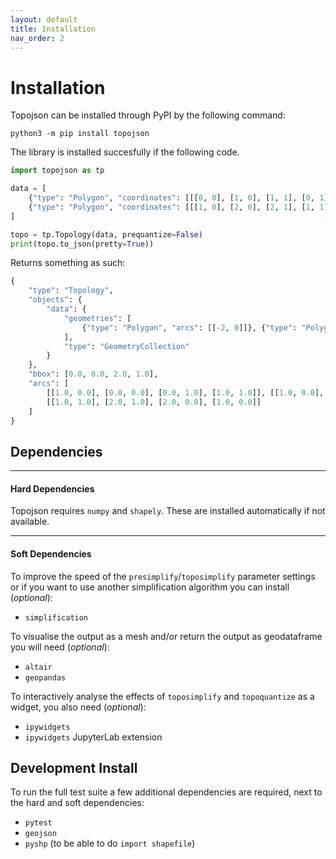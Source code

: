 ```yaml
---
layout: default
title: Installation
nav_order: 2
---
```


# Installation

Topojson can be installed through PyPI by the following command:

```
python3 -m pip install topojson
```

The library is installed succesfully if the following code.

```python
import topojson as tp

data = [
    {"type": "Polygon", "coordinates": [[[0, 0], [1, 0], [1, 1], [0, 1], [0, 0]]]},
    {"type": "Polygon", "coordinates": [[[1, 0], [2, 0], [2, 1], [1, 1], [1, 0]]]}
]

topo = tp.Topology(data, prequantize=False)
print(topo.to_json(pretty=True))
```
Returns something as such:

```python
{
    "type": "Topology",
    "objects": {
        "data": {
            "geometries": [
                {"type": "Polygon", "arcs": [[-2, 0]]}, {"type": "Polygon", "arcs": [[1, 2]]}
            ],
            "type": "GeometryCollection"
        }
    },
    "bbox": [0.0, 0.0, 2.0, 1.0],
    "arcs": [
        [[1.0, 0.0], [0.0, 0.0], [0.0, 1.0], [1.0, 1.0]], [[1.0, 0.0], [1.0, 1.0]],
        [[1.0, 1.0], [2.0, 1.0], [2.0, 0.0], [1.0, 0.0]]
    ]
}
```

## Dependencies

* * *

#### Hard Dependencies
Topojson requires `numpy` and `shapely`. These are installed automatically if not available.

* * *

#### Soft Dependencies

To improve the speed of the `presimplify`/`toposimplify` parameter settings or if you want to use another simplification algorithm you can install (_optional_):

- `simplification`

To visualise the output as a mesh and/or return the output as geodataframe you will need (_optional_):

- `altair`
- `geopandas`

To interactively analyse the effects of `toposimplify` and `topoquantize` as a widget, you also need (_optional_):

- `ipywidgets`
- `ipywidgets` JupyterLab extension


## Development Install

To run the full test suite a few additional dependencies are required, next to the hard and soft dependencies:

- `pytest`
- `geojson`
- `pyshp` (to be able to do `import shapefile`)
